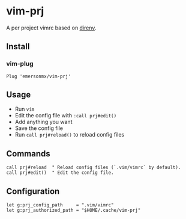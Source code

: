# vim-prj

A per project vimrc based on [direnv](https://direnv.net/).

## Install

### vim-plug

```vim
Plug 'emersonmx/vim-prj'
```

## Usage

- Run `vim`
- Edit the config file with `:call prj#edit()`
- Add anything you want
- Save the config file
- Run `call prj#reload()` to reload config files

## Commands

```vim
call prj#reload  " Reload config files (`.vim/vimrc` by default).
call prj#edit()  " Edit the config file.
```

## Configuration

```vim
let g:prj_config_path     = ".vim/vimrc"
let g:prj_authorized_path = "$HOME/.cache/vim-prj"
```
